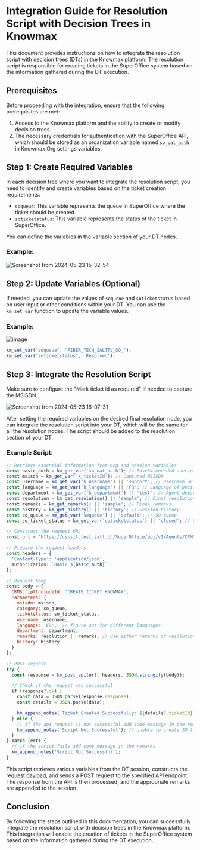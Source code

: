 # Integration Guide for Resolution Script with Decision Trees in Knowmax

This document provides instructions on how to integrate the resolution script with decision trees (DTs) in the Knowmax platform. The resolution script is responsible for creating tickets in the SuperOffice system based on the information gathered during the DT execution.

## Prerequisites

Before proceeding with the integration, ensure that the following prerequisites are met:

1. Access to the Knowmax platform and the ability to create or modify decision trees.
2. The necessary credentials for authentication with the SuperOffice API, which should be stored as an organization variable named `so_uat_auth` in Knowmax Org settings variables.

## Step 1: Create Required Variables

In each decision tree where you want to integrate the resolution script, you need to identify and create variables based on the ticket creation requirements:

- `soqueue`: This variable represents the queue in SuperOffice where the ticket should be created.
- `soticketstatus`: This variable represents the status of the ticket in SuperOffice.

You can define the variables in the variable section of your DT nodes.

### Example:

![Screenshot from 2024-05-23 15-32-54](https://github.com/Harsh246/doc/assets/68140807/7148cedc-8e9d-459e-97e8-0c5b27f0d676)


## Step 2: Update Variables (Optional)

If needed, you can update the values of `soqueue` and `soticketstatus` based on user input or other conditions within your DT. You can use the `km_set_var` function to update the variable values.

### Example:

![image](https://github.com/Harsh246/doc/assets/68140807/a7f453df-deb9-441c-a29e-79961fec6fc4)



```javascript
km_set_var("soqueue", "FIBER_TECH_SALTTV_SO_");
km_set_var("soticketstatus", 'Resolved');
```

## Step 3: Integrate the Resolution Script

Make sure to configure the "Mark ticket id as required" if needed to capture the MSISDN.

![Screenshot from 2024-05-23 16-07-31](https://github.com/Harsh246/doc/assets/68140807/c9a9128e-3c35-4a0a-89a3-3aae084d1623)


After setting the required variables on the desired final resolution node, you can integrate the resolution script into your DT, which will be the same for all the resolution nodes. The script should be added to the resolution section of your DT.

### Example Script:

```javascript
// Retrieve essential information from org and session variables
const basic_auth = km_get_var('so_uat_auth'); // Base64 encoded user:password from Org Settings
const msisdn = km_get_var('k_ticketId'); // Captured MSISDN
const username = km_get_var('k_username') || 'support'; // Username or some sample placeholder
const language = km_get_var('k_language') || 'FR'; // Language of Decision Tree in bcp47 code
const department = km_get_var('k_department') || 'test'; // Agent department in Knowmax
const resolution = km_get_resolution() || 'sample'; // Final resolution
const remarks = km_get_remarks() || 'sample'; // Final remarks
const history = km_get_history() || 'history'; // Session history
const so_queue = km_get_var('soqueue') || 'default'; // SO queue
const so_ticket_status = km_get_var('soticketstatus') || 'closed'; // SO ticket status

// Construct the request URL
const url = 'https://cs-sit.test.salt.ch/SuperOffice/api/v1/Agents/CRMScript/ExecuteScriptByIncludeId';

// Prepare the request headers
const headers = {
  'Content-Type': 'application/json',
  Authorization: `Basic ${basic_auth}`
};

// Request body
const body = {
  CRMScriptIncludeId: 'CREATE_TICKET_KNOWMAX',
  Parameters: {
    msisdn: msisdn,
    category: so_queue,
    ticketstatus: so_ticket_status,
    username: username,
    language: 'FR',  // figure out for different languages
    department: department,
    remarks: resolution || remarks, // Use either remarks or resolution
    history: history
  }
};

// POST request
try {
  const response = km_post_api(url, headers, JSON.stringify(body));

  // Check if the request was successful
  if (response?.ok) {
    const data = JSON.parse(response.response);
    const details = JSON.parse(data);

    km_append_notes(`Ticket Created Successfully: ${details?.ticketId}`);
  } else {
    // if the api request is not successful add some message in the remarks
    km_append_notes('Script Not Successful'); // unable to create SO ticket 
  }
} catch (err) {
  // if the script fails add some message in the remarks
  km_append_notes('Script Not Successful');
}
```

This script retrieves various variables from the DT session, constructs the request payload, and sends a POST request to the specified API endpoint. The response from the API is then processed, and the appropriate remarks are appended to the session.

## Conclusion

By following the steps outlined in this documentation, you can successfully integrate the resolution script with decision trees in the Knowmax platform. This integration will enable the creation of tickets in the SuperOffice system based on the information gathered during the DT execution.
